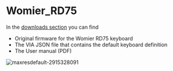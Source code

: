# Womier_RD75
In the [downloads section](https://github.com/FirmwareLeaks/Womier_RD75/releases/tag/RD75) you can find
  - Original firmware for the Womier RD75 keyboard
  - The VIA JSON file that contains the default keyboard definition
  - The User manual (PDF)

![maxresdefault-2915328091](https://github.com/user-attachments/assets/79c6168b-bc74-4ae7-9929-a38865975ba1)
